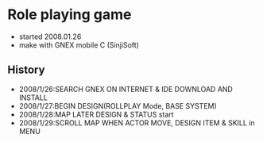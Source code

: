# Role playing game
* started 2008.01.26
* make with GNEX mobile C (SinjiSoft)


## History
* 2008/1/26:SEARCH GNEX ON INTERNET & IDE DOWNLOAD AND INSTALL
* 2008/1/27:BEGIN DESIGN(ROLLPLAY Mode, BASE SYSTEM)
* 2008/1/28:MAP LATER DESIGN & STATUS start
* 2008/1/29:SCROLL MAP WHEN ACTOR MOVE, DESIGN ITEM & SKILL in MENU
